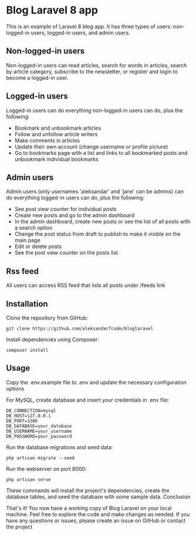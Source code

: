 # Blog Laravel 8 app

This is an example of Laravel 8 blog app. It has three types of users: non-logged-in users, logged-in users, and admin users.

## Non-logged-in users

Non-logged-in users can read articles, search for words in articles, search by article category, subscribe to the newsletter, or register and login to become a logged-in user.

## Logged-in users

Logged-in users can do everything non-logged-in users can do, plus the following:

* Bookmark and unbookmark articles
* Follow and unfollow article writers
* Make comments in articles
* Update their own account (change username or profile picture)
* Go to bookmarks page with a list and links to all bookmarked posts and unbookmark individual bookmarks

## Admin users

Admin users (only usernames 'aleksandar' and 'jane' can be admins) can do everything logged-in users can do, plus the following:

* See post view counter for individual posts
* Create new posts and go to the admin dashboard
* In the admin dashboard, create new posts or see the list of all posts with a search option
* Change the post status from draft to publish to make it visible on the main page
* Edit or delete posts
* See the post view counter on the posts list

## Rss feed
All users can access RSS feed that lists all posts under /feeds link

## Installation

Clone the repository from GitHub:
```
git clone https://github.com/aleksandarTcode/bloglaravel
```

Install dependencies using Composer:

```
composer install
```
## Usage

Copy the .env.example file to .env and update the necessary configuration options

For MySQL, create database and insert your credentials in .env file:
```
DB_CONNECTION=mysql
DB_HOST=127.0.0.1
DB_PORT=3306
DB_DATABASE=your_database
DB_USERNAME=your_username
DB_PASSWORD=your_password
```

Run the database migrations and seed data:
```
php artisan migrate --seed
```

Run the webserver on port 8000:
```
php artisan serve
```

These commands will install the project's dependencies, create the database tables, and seed the database with some sample data.
Conclusion

That's it! You now have a working copy of Blog Laravel on your local machine. Feel free to explore the code and make changes as needed. If you have any questions or issues, please create an issue on GitHub or contact the project 
